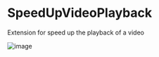 # SpeedUpVideoPlayback

Extension for speed up the playback of a video

![image](https://github.com/Jes015/SpeedUpVideoPlayback/assets/120581623/22dd94f8-a214-47f7-82a7-dec81c8b1ea3)
